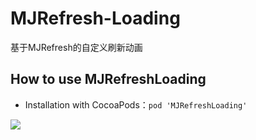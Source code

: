# MJRefresh-Loading
基于MJRefresh的自定义刷新动画

## How to use MJRefreshLoading

- Installation with CocoaPods：`pod 'MJRefreshLoading'`

![](http://7xoz39.com1.z0.glb.clouddn.com/animation.gif)



